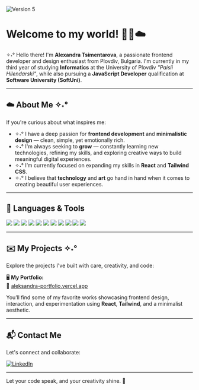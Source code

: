 ![Version 5](https://github.com/AllexandraWEB/AllexandraWEB/assets/132084537/dd7d790c-b7d2-45c2-a717-cb937d6230e0)

# Welcome to my world! 📜📔☁️

✧˖° Hello there! I'm **Alexandra Tsimentarova**, a passionate frontend developer and design enthusiast from Plovdiv, Bulgaria. I'm currently in my third year of studying **Informatics** at the University of Plovdiv *"Paisii Hilendarski"*, while also pursuing a **JavaScript Developer** qualification at **Software University (SoftUni)**.

---

## ☁️ About Me ✧˖°

If you're curious about what inspires me:

- ✧˖° I have a deep passion for **frontend development** and **minimalistic design** — clean, simple, yet emotionally rich.
- ✧˖° I'm always seeking to **grow** — constantly learning new technologies, refining my skills, and exploring creative ways to build meaningful digital experiences.
- ✧˖° I’m currently focused on expanding my skills in **React** and **Tailwind CSS**.
- ✧˖° I believe that **technology** and **art** go hand in hand when it comes to creating beautiful user experiences.

---

## 📖 Languages & Tools

<p>
  <img src="https://img.shields.io/badge/React-2E2E2E?style=flat&logo=react&logoColor=white" />
  <img src="https://img.shields.io/badge/Tailwind_CSS-2E2E2E?style=flat&logo=tailwind-css&logoColor=white" />
  <img src="https://img.shields.io/badge/Node.js-2E2E2E?style=flat&logo=node.js&logoColor=white" />
  <img src="https://img.shields.io/badge/Next.js-2E2E2E?style=flat&logo=next.js&logoColor=white" />
  <img src="https://img.shields.io/badge/JavaScript-2E2E2E?style=flat&logo=javascript&logoColor=white" />
  <img src="https://img.shields.io/badge/HTML5-2E2E2E?style=flat&logo=html5&logoColor=white" />
  <img src="https://img.shields.io/badge/CSS3-2E2E2E?style=flat&logo=css3&logoColor=white" />
  <img src="https://img.shields.io/badge/Git-2E2E2E?style=flat&logo=git&logoColor=white" />
  <img src="https://img.shields.io/badge/Figma-2E2E2E?style=flat&logo=figma&logoColor=white" />
  <img src="https://img.shields.io/badge/Photoshop-2E2E2E?style=flat&logo=adobe-photoshop&logoColor=white" />
  <img src="https://img.shields.io/badge/Illustrator-2E2E2E?style=flat&logo=adobe-illustrator&logoColor=white" />
</p>


---

## ✉️ My Projects ✧˖°

Explore the projects I've built with care, creativity, and code:

🖥️ **My Portfolio:**  
📎 [aleksandra-portfolio.vercel.app](https://aleksandra-portfolio.vercel.app)

You’ll find some of my favorite works showcasing frontend design, interaction, and experimentation using **React**, **Tailwind**, and a minimalist aesthetic.

---

## 📬 Contact Me

Let's connect and collaborate:

[![LinkedIn](https://img.shields.io/badge/-LinkedIn-blue?style=flat-square&logo=linkedin&logoColor=white)](https://www.linkedin.com/in/alexandra-tsimentarova-41a5b9274/)

---

Let your code speak, and your creativity shine. 🦢